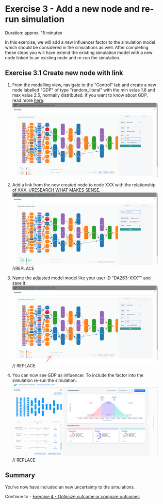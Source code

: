 # Exercise 3 - Add a new node and re-run simulation

Duration: approx. 15 minutes

In this exercise, we will add a new influencer factor to the simulation model which should be considered in the simulations as well.
After completing these steps you will have extend the existing simulation model with a new node linked to an existing node and re-run the simulation.

## Exercise 3.1 Create new node with link

1. From the modelling view, navigate to the "Control" tab and create a new node labelled "GDP" of type "random_literal" with the min value 1.8 and max value 2.5, normally distributed.  If you want to know about GDP, read more [here](https://tradingeconomics.com/forecast/gdp-annual-growth-rate?continent=america). 
![](/exercises/ex3/images/ex3_1_1.png)

2. Add a link from the new created node to node XXX with the relationship of XXX. //RESEARCH  WHAT MAKES SENSE.
![](/exercises/ex3/images/ex3_1_2.png) //REPLACE

3. Name the adjusted model model like your user ID "DA263-XXX"" and save it.
![](/exercises/ex3/images/ex3_1_3.png) // REPLACE

4. You can now see GDP as influencer. To include the factor into the simulation re-run the simulation.
![](/exercises/ex3/images/ex3_1_4.png) // REPLACE

## Summary

You've now have included an new uncertainty to the simulations. 

Continue to - [Exercise 4 - Optimize outcome or compare outcomes](../ex4/README.md)